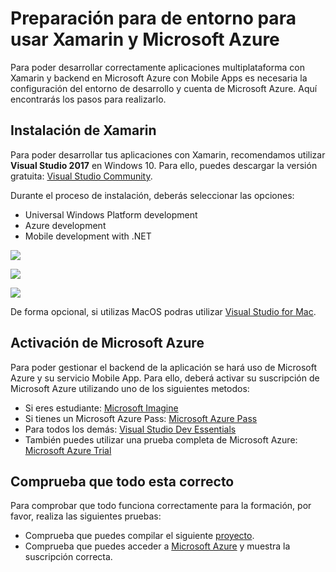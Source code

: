 # Preparación para de entorno para usar Xamarin y Microsoft Azure
Para poder desarrollar correctamente aplicaciones multiplataforma con Xamarin y backend en Microsoft Azure con Mobile Apps es necesaria la configuración del entorno de desarrollo y cuenta de Microsoft Azure. Aquí encontrarás los pasos para realizarlo.

## Instalación de Xamarin
Para poder desarrollar tus aplicaciones con Xamarin, recomendamos utilizar **Visual Studio 2017** en Windows 10. Para ello, puedes descargar la versión gratuita: [Visual Studio Community](https://www.visualstudio.com/es/vs/community/).

Durante el proceso de instalación, deberás seleccionar las opciones:
- Universal Windows Platform development
- Azure development
- Mobile development with .NET


![](media/uwp.PNG)

![](media/azure.PNG)

![](media/xamarin.PNG)

De forma opcional, si utilizas MacOS podras utilizar [Visual Studio for Mac](https://www.visualstudio.com/es/vs/visual-studio-mac/).


## Activación de Microsoft Azure
Para poder gestionar el backend de la aplicación se hará uso de Microsoft Azure y su servicio Mobile App. Para ello, deberá activar su suscripción de Microsoft Azure utilizando uno de los siguientes metodos:

- Si eres estudiante: [Microsoft Imagine](https://github.com/esmsdn/Workshops-Xamarin-y-Microsoft-Azure/blob/master/Microsoft%20Azure%20con%20Microsoft%20Imagine.md)
- Si tienes un Microsoft Azure Pass: [Microsoft Azure Pass](https://github.com/esmsdn/Workshops-Xamarin-y-Microsoft-Azure/blob/master/Microsoft%20Azure%20Pass.md)
- Para todos los demás: [Visual Studio Dev Essentials](https://github.com/esmsdn/Workshops-Xamarin-y-Microsoft-Azure/blob/master/Microsoft%20Azure%20con%20Dev%20Essentials.md) 
- También puedes utilizar una prueba completa de Microsoft Azure: [Microsoft Azure Trial](https://github.com/esmsdn/Workshops-Xamarin-y-Microsoft-Azure/blob/master/Microsoft%20Azure%20Trial.md)

## Comprueba que todo esta correcto
Para comprobar que todo funciona correctamente para la formación, por favor, realiza las siguientes pruebas:
- Comprueba que puedes compilar el siguiente [proyecto](https://github.com/xamarin/dev-days-labs/tree/master/HandsOnLab/Start).
- Comprueba que puedes acceder a [Microsoft Azure](https://portal.azure.com/) y muestra la suscripción correcta.
